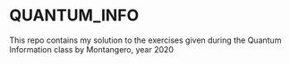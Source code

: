# QUANTUM_INFO
 This repo contains my solution to the exercises given during the Quantum Information class by Montangero, year 2020

